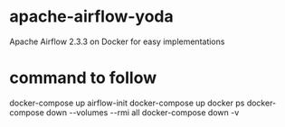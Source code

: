 # apache-airflow-yoda

Apache Airflow 2.3.3 on Docker for easy implementations

# command to follow 

docker-compose up airflow-init
docker-compose up 
docker ps
docker-compose down --volumes --rmi all
docker-compose down -v

